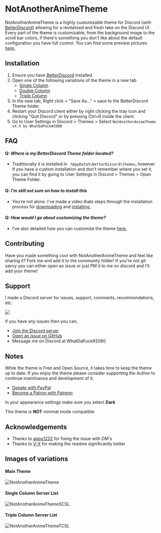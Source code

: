# NotAnotherAnimeTheme
NotAnotherAnimeTheme is a highly customizable theme for Discord (with [BetterDiscord](https://github.com/rauenzi/BetterDiscordApp/releases/latest)) allowing for a revitalized and fresh take on the Discord UI. Every part of the theme is customizable, from the background image to the scroll bar colors, if there's something you don't like about the default configuration you have full control. You can find some preview pictures [here.](https://github.com/WhatDaPuck/NotAnotherAnimeTheme#images-of-variations)
## Installation
1. Ensure you have [BetterDiscord](https://github.com/rauenzi/BetterDiscordApp/releases/latest) installed.
2. Open one of the following variations of the theme in a new tab
      * [Single Column](https://raw.githubusercontent.com/WhatDaPuck/NotAnotherAnimeTheme/master/variations/NotAnotherAnimeThemeSCSL.theme.css)
      * [Double Column](https://raw.githubusercontent.com/WhatDaPuck/NotAnotherAnimeTheme/master/NotAnotherAnimeTheme.theme.css)
      * [Triple Column](https://raw.githubusercontent.com/WhatDaPuck/NotAnotherAnimeTheme/master/variations/NotAnotherAnimeThemeTCSL.theme.css)
3. In the new tab, Right click > "Save As..." > save to the BetterDiscord Theme folder.
4. Restart your Discord client either by right clicking the tray icon and clicking "Quit Discord" or by pressing Ctrl+R inside the client.
5. Go to User Settings in Discord > Themes > Select `NotAnotherAnimeTheme vX.X by WhatDaPuck#2080`

## FAQ

####  Q: *Where is my BetterDiscord Theme folder located?*
   - Traditionally it is installed in ` %AppData%\BetterDiscord\themes`, however if you have a custom installation and don't remember where you set it, you can find it by going to User Settings in Discord > Themes > Open Theme Folder.

####  Q: *I'm still not sure on how to install this*
  - You're not alone. I've made a video thats steps through the installation process for [downloading](https://www.youtube.com/watch?v=1ML5_F-n5iw) and [installing.](https://www.youtube.com/watch?v=R-aZTjHWRZc)

#### Q: *How would I go about customizing the theme?*
  - I've also detailed how you can customize the theme [here.](https://www.youtube.com/watch?v=YYsdNkLOQjU)

## Contributing
Have you made something cool with NotAnotherAnimeTheme and feel like sharing it? Fork me and add it to the community folder! If you're not git savvy you can either open an issue or just PM it to me on discord and I'll add your theme!

## Support
I made a Discord server for issues, support, comments, recommendations, etc.

[<img src="https://canary.discordapp.com/api/guilds/412794678791110664/widget.png?style=banner3">](https://discord.gg/FdZhbjY)

If you have any issues then you can,

* [Join the Discord server](https://discord.gg/FdZhbjY)
* [Open an issue on GitHub](https://github.com/WhatDaPuck/NotAnotherAnimeTheme/issues)
* Message me on Discord at WhatDaPuck#2080

## Notes
While the theme is Free and Open Source, it takes time to keep the theme up to date. If you enjoy the theme please consider supporting the Author to continue maintinance and development of it.
* [Donate with PayPal](https://www.paypal.me/ChrisBock)
* [Become a Patron with Patreon](https://www.patreon.com/ChrisBock)

In your appearance settings make sure you select **Dark**

This theme is **NOT** minimal mode compatible

## Acknowledgements
* Thanks to [appu1232](https://github.com/appu1232/) for fixing the issue with DM's
* Thanks to [V-X](https://github.com/ImVexed) for making the readme significantly better

## Images of variations
#### Main Theme
![NotAnotherAnimeTheme](https://i.imgur.com/B5N8Owl.jpg)

#### Single Column Server List
![NotAnotherAnimeThemeSCSL](https://i.imgur.com/HStMvDg.jpg)

#### Triple Column Server List
![NotAnotherAnimeThemeTCSL](https://i.imgur.com/J4CHHcV.jpg)
